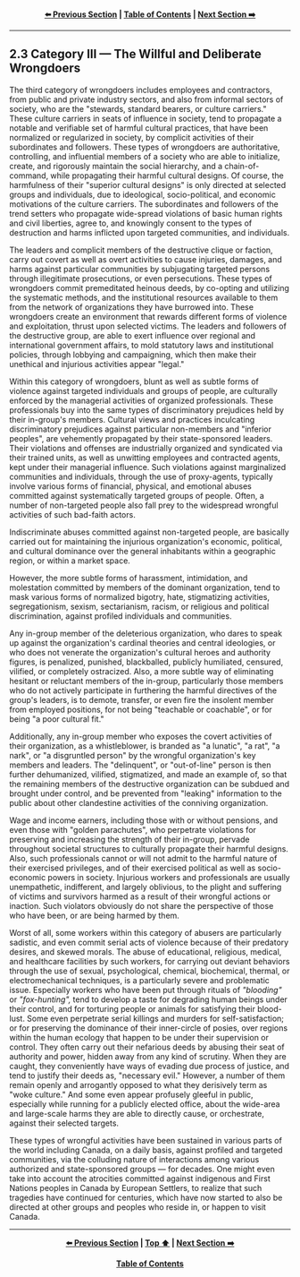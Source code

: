<div align="center">
  
  **[:arrow_left: Previous Section][Prev] | [Table of Contents][TOC] | [Next Section :arrow_right:][Next]**
  
  [Prev]: ./02-2-2.md
  [Next]: ./02-3-1.md
  [TOC]: ./README.md#table-of-contents
  
</div>

---

## 2.3 Category III — The Willful and Deliberate Wrongdoers

The third category of wrongdoers includes employees and contractors, from public and private industry sectors, and also from informal sectors of society, who are the "stewards, standard bearers, or culture carriers." These culture carriers in seats of influence in society, tend to propagate a notable and verifiable set of harmful cultural practices, that have been normalized or regularized in society, by complicit activities of their subordinates and followers. These types of wrongdoers are authoritative, controlling, and influential members of a society who are able to initialize, create, and rigorously maintain the social hierarchy, and a chain-of-command, while propagating their harmful cultural designs. Of course, the harmfulness of their "superior cultural designs" is only directed at selected groups and individuals, due to ideological, socio-political, and economic motivations of the culture carriers. The subordinates and followers of the trend setters who propagate wide-spread violations of basic human rights and civil liberties, agree to, and knowingly consent to the types of destruction and harms inflicted upon targeted communities, and individuals. 

The leaders and complicit members of the destructive clique or faction, carry out covert as well as overt activities to cause injuries, damages, and harms against particular communities by subjugating targeted persons through illegitimate prosecutions, or even persecutions. These types of wrongdoers commit premeditated heinous deeds, by co-opting and utilizing the systematic methods, and the institutional resources available to them from the network of organizations they have burrowed into. These wrongdoers create an environment that rewards different forms of violence and exploitation, thrust upon selected victims. The leaders and followers of the destructive group, are able to exert influence over regional and international government affairs, to mold statutory laws and institutional policies, through lobbying and campaigning, which then make their unethical and injurious activities appear "legal." 

Within this category of wrongdoers, blunt as well as subtle forms of violence against targeted individuals and groups of people, are culturally enforced by the managerial activities of organized professionals. These professionals buy into the same types of discriminatory prejudices held by their in-group's members. Cultural views and practices inculcating discriminatory prejudices against particular non-members and "inferior peoples", are vehemently propagated by their state-sponsored leaders. Their violations and offenses are industrially organized and syndicated via their trained units, as well as unwitting employees and contracted agents, kept under their managerial influence. Such violations against marginalized communities and individuals, through the use of proxy-agents, typically involve various forms of financial, physical, and emotional abuses committed against systematically targeted groups of people. Often, a number of non-targeted people also fall prey to the widespread wrongful activities of such bad-faith actors. 

Indiscriminate abuses committed against non-targeted people, are basically carried out for maintaining the injurious organization's economic, political, and cultural dominance over the general inhabitants within a geographic region, or within a market space. 

However, the more subtle forms of harassment, intimidation, and molestation committed by members of the dominant organization, tend to mask various forms of normalized bigotry, hate, stigmatizing activities, segregationism, sexism, sectarianism, racism, or religious and political discrimination, against profiled individuals and communities.

Any in-group member of the deleterious organization, who dares to speak up against the organization's cardinal theories and central ideologies, or who does not venerate the organization's cultural heroes and authority figures, is penalized, punished, blackballed, publicly humiliated, censured, vilified, or completely ostracized. Also, a more subtle way of eliminating hesitant or reluctant members of the in-group, particularly those members who do not actively participate in furthering the harmful directives of the group's leaders, is to demote, transfer, or even fire the insolent member from employed positions, for not being "teachable or coachable", or for being "a poor cultural fit." 

Additionally, any in-group member who exposes the covert activities of their organization, as a whistleblower, is branded as "a lunatic", "a rat", "a nark", or "a disgruntled person" by the wrongful organization's key members and leaders. The "delinquent", or "out-of-line" person is then further dehumanized, vilified, stigmatized, and made an example of, so that the remaining members of the destructive organization can be subdued and brought under control, and be prevented from "leaking" information to the public about other clandestine activities of the conniving organization. 

Wage and income earners, including those with or without pensions, and even those with "golden parachutes", who perpetrate violations for preserving and increasing the strength of their in-group, pervade throughout societal structures to culturally propagate their harmful designs. Also, such professionals cannot or will not admit to the harmful nature of their exercised privileges, and of their exercised political as well as socio-economic powers in society. Injurious workers and professionals are usually unempathetic, indifferent, and largely oblivious, to the plight and suffering of victims and survivors harmed as a result of their wrongful actions or inaction. Such violators obviously do not share the perspective of those who have been, or are being harmed by them. 

Worst of all, some workers within this category of abusers are particularly sadistic, and even commit serial acts of violence because of their predatory desires, and skewed morals. The abuse of educational, religious, medical, and healthcare facilities by such workers, for carrying out deviant behaviors through the use of sexual, psychological, chemical, biochemical, thermal, or electromechanical techniques, is a particularly severe and problematic issue. Especially workers who have been put through rituals of *"blooding"* or *"fox-hunting",* tend to develop a taste for degrading human beings under their control, and for torturing people or animals for satisfying their blood-lust. Some even perpetrate serial killings and murders for self-satisfaction; or for preserving the dominance of their inner-circle of posies, over regions within the human ecology that happen to be under their supervision or control. They often carry out their nefarious deeds by abusing their seat of authority and power, hidden away from any kind of scrutiny. When they are caught, they conveniently have ways of evading due process of justice, and tend to justify their deeds as, "necessary evil." However, a number of them remain openly and arrogantly opposed to what they derisively term as "woke culture." And some even appear profusely gleeful in public, especially while running for a publicly elected office, about the wide-area and large-scale harms they are able to directly cause, or orchestrate, against their selected targets. 

These types of wrongful activities have been sustained in various parts of the world including Canada, on a daily basis, against profiled and targeted communities, via the colluding nature of interactions among various authorized and state-sponsored groups — for decades. One might even take into account the atrocities committed against indigenous and First Nations peoples in Canada by European Settlers, to realize that such tragedies have continued for centuries, which have now started to also be directed at other groups and peoples who reside in, or happen to visit Canada.  


---
<div align="center">
  
  **[:arrow_left: Previous Section][Prev] | [Top :arrow_up:][Top] | [Next Section :arrow_right:][Next]** 
  
  **[Table of Contents][TOC]**

  [Prev]: ./02-2-2.md
  [Top]: ./02-3.md#23-the-willful-and-deliberate-wrongdoers
  [Next]: ./02-3-1.md
  [TOC]: ./README.md#table-of-contents
  
</div>